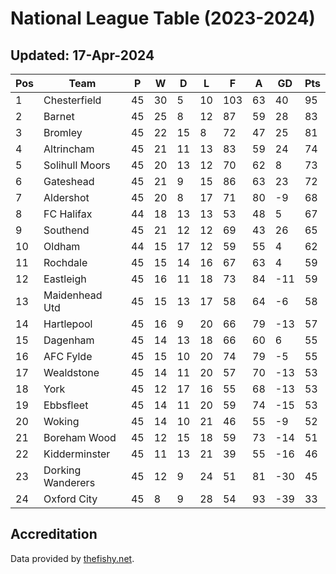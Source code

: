 # National League Table (2023-2024)
## Updated: 17-Apr-2024

| Pos | Team | P | W | D | L | F | A | GD | Pts |
| --- | --- | --- | --- | --- | --- | --- | --- | --- | --- |
| 1 | Chesterfield | 45 | 30 | 5 | 10 | 103 | 63 | 40 | 95 |
| 2 | Barnet | 45 | 25 | 8 | 12 | 87 | 59 | 28 | 83 |
| 3 | Bromley | 45 | 22 | 15 | 8 | 72 | 47 | 25 | 81 |
| 4 | Altrincham | 45 | 21 | 11 | 13 | 83 | 59 | 24 | 74 |
| 5 | Solihull Moors | 45 | 20 | 13 | 12 | 70 | 62 | 8 | 73 |
| 6 | Gateshead | 45 | 21 | 9 | 15 | 86 | 63 | 23 | 72 |
| 7 | Aldershot | 45 | 20 | 8 | 17 | 71 | 80 | -9 | 68 |
| 8 | FC Halifax | 44 | 18 | 13 | 13 | 53 | 48 | 5 | 67 |
| 9 | Southend | 45 | 21 | 12 | 12 | 69 | 43 | 26 | 65 |
| 10 | Oldham | 44 | 15 | 17 | 12 | 59 | 55 | 4 | 62 |
| 11 | Rochdale | 45 | 15 | 14 | 16 | 67 | 63 | 4 | 59 |
| 12 | Eastleigh | 45 | 16 | 11 | 18 | 73 | 84 | -11 | 59 |
| 13 | Maidenhead Utd | 45 | 15 | 13 | 17 | 58 | 64 | -6 | 58 |
| 14 | Hartlepool | 45 | 16 | 9 | 20 | 66 | 79 | -13 | 57 |
| 15 | Dagenham | 45 | 14 | 13 | 18 | 66 | 60 | 6 | 55 |
| 16 | AFC Fylde | 45 | 15 | 10 | 20 | 74 | 79 | -5 | 55 |
| 17 | Wealdstone | 45 | 14 | 11 | 20 | 57 | 70 | -13 | 53 |
| 18 | York | 45 | 12 | 17 | 16 | 55 | 68 | -13 | 53 |
| 19 | Ebbsfleet | 45 | 14 | 11 | 20 | 59 | 74 | -15 | 53 |
| 20 | Woking | 45 | 14 | 10 | 21 | 46 | 55 | -9 | 52 |
| 21 | Boreham Wood | 45 | 12 | 15 | 18 | 59 | 73 | -14 | 51 |
| 22 | Kidderminster | 45 | 11 | 13 | 21 | 39 | 55 | -16 | 46 |
| 23 | Dorking Wanderers | 45 | 12 | 9 | 24 | 51 | 81 | -30 | 45 |
| 24 | Oxford City | 45 | 8 | 9 | 28 | 54 | 93 | -39 | 33 |

## Accreditation 

Data provided by [thefishy.net](https://www.thefishy.net/).